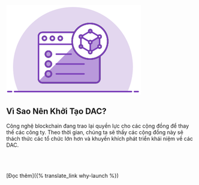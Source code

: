 ![Why Launch a DAC?](/assets/home/create-own-dac.svg)

Vì Sao Nên Khởi Tạo DAC?
---

Công nghệ blockchain đang trao lại quyền lực cho các cộng đồng để thay thế các công ty. Theo thời gian, chúng ta sẽ thấy các cộng đồng này sẽ thách thức các tổ chức lớn hơn và khuyến khích phát triển khái niệm về các DAC.
<br><br>
<br><br>

[Đọc thêm]({% translate_link why-launch %})
